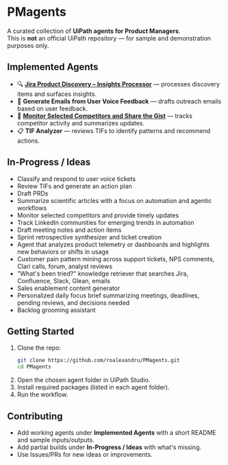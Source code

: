 # PMagents

A curated collection of **UiPath agents for Product Managers**.  
This is **not** an official UiPath repository — for sample and demonstration purposes only.

## Implemented Agents

- 🔍 **[Jira Product Discovery – Insights Processor](insights_processing/README.md)** — processes discovery items and surfaces insights.
- 📧 **Generate Emails from User Voice Feedback** — drafts outreach emails based on user feedback.
- 🏢 **[Monitor Selected Competitors and Share the Gist](competitor_analyst/README.md)** — tracks competitor activity and summarizes updates.
- 📋 **TIF Analyzer** — reviews TIFs to identify patterns and recommend actions.

## In-Progress / Ideas

- Classify and respond to user voice tickets  
- Review TIFs and generate an action plan  
- Draft PRDs  
- Summarize scientific articles with a focus on automation and agentic workflows  
- Monitor selected competitors and provide timely updates  
- Track LinkedIn communities for emerging trends in automation  
- Draft meeting notes and action items  
- Sprint retrospective synthesizer and ticket creation  
- Agent that analyzes product telemetry or dashboards and highlights new behaviors or shifts in usage  
- Customer pain pattern mining across support tickets, NPS comments, Clari calls, forum, analyst reviews  
- "What's been tried?" knowledge retriever that searches Jira, Confluence, Slack, Glean, emails  
- Sales enablement content generator  
- Personalized daily focus brief summarizing meetings, deadlines, pending reviews, and decisions needed  
- Backlog grooming assistant

## Getting Started

1. Clone the repo:
   ```bash
   git clone https://github.com/roalexandru/PMagents.git
   cd PMagents
   ```
2. Open the chosen agent folder in UiPath Studio.  
3. Install required packages (listed in each agent folder).  
4. Run the workflow.

## Contributing

- Add working agents under **Implemented Agents** with a short README and sample inputs/outputs.  
- Add partial builds under **In-Progress / Ideas** with what's missing.  
- Use Issues/PRs for new ideas or improvements.
